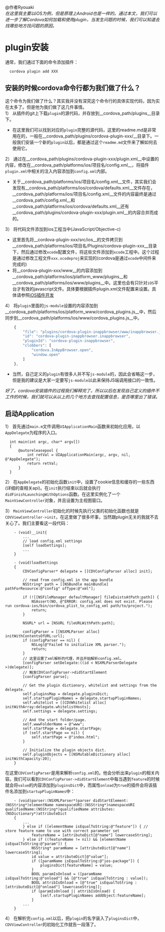 @作者Ryouaki<br>
  *在这里我主要以iOS为例，但是原理上Android也是一样的。通过本文，我们可以进一步了解Cordova如何加载和使用plugin，当发生问题的时候，我们可以知道去找哪些地方找问题的原因。*
# plugin安装
  通常，我们通过下面的命令添加插件：
```sh
  cordova plugin add XXX
```

## 安装的时候cordova命令行都为我们做了什么？
这个命令为我们做了什么？其实我并没有深究这个命令行的具体实现代码，因为实在太多了。但是他为我们做了这几件事情。<br>
1） 从插件的git上下载`plugin`的源代码，并存放到__cordova_path/plugins__目录下。
  - 在这里我们可以找到对应的`plugin`完整的源代码，这里的readme.md是非常用在的，一般在__cordova_path/plugins/cordova-plugin-xxx/__目录下。一般我们安装一个新的`plugin`以后，都是通过这个`readme.md`文件来了解如何去使用它。
  
2） 通过在__cordova_path/plugins/cordova-plugin-xxx/plugin.xml__中设置的内容，修改在__cordova_path/platforms/ios/项目名/config.xml__，将插件`plugin.xml`中相关的注入内容添加到`config.xml`内部。
  - 关于__cordova_path/platforms/ios/项目名/config.xml__文件，其实我们会发现有__cordova_path/platforms/ios/cordova/defaults.xml__文件存在，__cordova_path/platforms/ios/项目名/config.xml__文件的内容最终是通过__cordova_path/config.xml__和__cordova_path/platforms/ios/cordova/defaults.xml__还有__cordova_path/plugins/cordova-plugin-xxx/plugin.xml__的内容合并而成的。
  
3） 将代码文件添加到ios工程当中(JavaScript/Objective-c)
  - 这里首先将__cordova-plugin-xxx/src/ios__的文件拷贝到__cordova_path/platforms/ios/项目名/Plugins/cordova-plugin-xxx__目录下，然后通过修改`xcode`配置文件，将这些文件添加到`xcode`工程中。这个过程是通过修改工程文件`xxx.xcodeproj`来实现的(cordova是通过`xcode`中间件来完成的)
  - 将__cordova-plugin-xxx/www__的内容添加到__cordova_path/platforms/ios/platform_www/plugins__和__cordova_path/platforms/ios/www/plugins__中。这里也会有只针对`iOS`平台才有效的javascript文件。具体要根据插件plugin.xml文件配置来设置。具体请参照[iOS插件开发](https://github.com/CordovaCn/CordovaCn/blob/master/01%E5%9F%BA%E7%A1%80%E7%9F%A5%E8%AF%86(Basic%20Knowledge)/11.iOS%20Plugins(iOS%E6%8F%92%E4%BB%B6%E5%BC%80%E5%8F%91).md)
  
4） 将`plugin`里面的`js-module`设置的内容添加到__cordova_path/platforms/ios/platform_www/cordova_plugins.js__中，然后同步到__cordova_path/platforms/ios/www/cordova_plugins.js__中。
```js
    {
        "file": "plugins/cordova-plugin-inappbrowser/www/inappbrowser.js",
        "id": "cordova-plugin-inappbrowser.inappbrowser",
        "pluginId": "cordova-plugin-inappbrowser",
        "clobbers": [
            "cordova.InAppBrowser.open",
            "window.open"
        ]
    },
```
  - 当然，自己定义的`plugin`有很多人并不写`js-module`的，因此会省略这一步，但是我的建议是大家一定要写`js-module`以此来保持JS端调用接口的一致性。

*好了。cordova安装插件的过程我们解释完了。所以以后在发现自己定义的插件不工作的时候，我们就可以从以上的几个地方去查找配置信息，是否哪里出了错误。*
  
## 启动Application

1） 首先通过`main.m`文件调用`UIApplicationMain`函数来初始化应用，以`AppDelegate`为程序的入口。
```oc
  int main(int argc, char* argv[])
  {
      @autoreleasepool {
          int retVal = UIApplicationMain(argc, argv, nil, @"AppDelegate");
          return retVal;
      }
  }
```

2） 在`AppDelegate`的初始化函数`init`中，设置了cookie信息和缓存的一些东西(详细的查相关api)。在`init`执行结束以后就会执行`didFinishLaunchingWithOptions`函数。在这里实例化了一个`MainViewController`对象，并且设置为主视图窗口。

3） `MainViewController`初始化的时候先执行父类的初始化函数也就是`CDVViewController->init`，在这里做了很多坏事，当然跟plugin无关的我就不去关心了。我们主要看这一段代码：
```oc
    - (void)__init{
        ...
        // load config.xml settings
        [self loadSettings];
        ...
    }
    
    - (void)loadSettings
    {
        CDVConfigParser* delegate = [[CDVConfigParser alloc] init];
    
        // read from config.xml in the app bundle
        NSString* path = [[NSBundle mainBundle] pathForResource:@"config" ofType:@"xml"];
    
        if (![[NSFileManager defaultManager] fileExistsAtPath:path]) {
            NSAssert(NO, @"ERROR: config.xml does not exist. Please run cordova-ios/bin/cordova_plist_to_config_xml path/to/project.");
            return;
        }
    
        NSURL* url = [NSURL fileURLWithPath:path];
    
        configParser = [[NSXMLParser alloc] initWithContentsOfURL:url];
        if (configParser == nil) {
            NSLog(@"Failed to initialize XML parser.");
            return;
        }
        // 这里设置了xml解析的代理，并且开始解析config.xml。
        [configParser setDelegate:((id < NSXMLParserDelegate >)delegate)];
        // 触发CDVConfigParser->didStartElement
        [configParser parse];
    
        // Get the plugin dictionary, whitelist and settings from the delegate.
        self.pluginsMap = delegate.pluginsDict;
        self.startupPluginNames = delegate.startupPluginNames;
        self.whitelist = [[CDVWhitelist alloc] initWithArray:delegate.whitelistHosts];
        self.settings = delegate.settings;
    
        // And the start folder/page.
        self.wwwFolderName = @"www";
        self.startPage = delegate.startPage;
        if (self.startPage == nil) {
            self.startPage = @"index.html";
        }
    
        // Initialize the plugin objects dict.
        self.pluginObjects = [[NSMutableDictionary alloc] initWithCapacity:20];
    }
```
在这里`CDVConfigParser`是用来解析`config.xml`的。他会分析出来`plugin`的相关内容。我们可以看到`CDVConfigParser->didStartElement`中每当遇到`feature`的时候就会将`value`的内容添加到`pluginsDict`中，而属性`onload`为`true`的插件会将该插件名添加到`startupPluginNames`中：
```oc
    - (void)parser:(NSXMLParser*)parser didStartElement:(NSString*)elementName namespaceURI:(NSString*)namespaceURI qualifiedName:(NSString*)qualifiedName attributes:(NSDictionary*)attributeDict
    {
        ...
        } else if ([elementName isEqualToString:@"feature"]) { // store feature name to use with correct parameter set
            featureName = [attributeDict[@"name"] lowercaseString];
        } else if ((featureName != nil) && [elementName isEqualToString:@"param"]) {
            NSString* paramName = [attributeDict[@"name"] lowercaseString];
            id value = attributeDict[@"value"];
            if ([paramName isEqualToString:@"ios-package"]) {
                pluginsDict[featureName] = value;
            }
            BOOL paramIsOnload = ([paramName isEqualToString:@"onload"] && [@"true" isEqualToString : value]);
            BOOL attribIsOnload = [@"true" isEqualToString :[attributeDict[@"onload"] lowercaseString]];
            if (paramIsOnload || attribIsOnload) {
                [self.startupPluginNames addObject:featureName];
            }
        ...
    }
```

4） 在解析完`config.xml`以后，把`plugin`的名字装入了`pluginsDict`中，`CDVViewController`的初始化工作就告一段落了。





